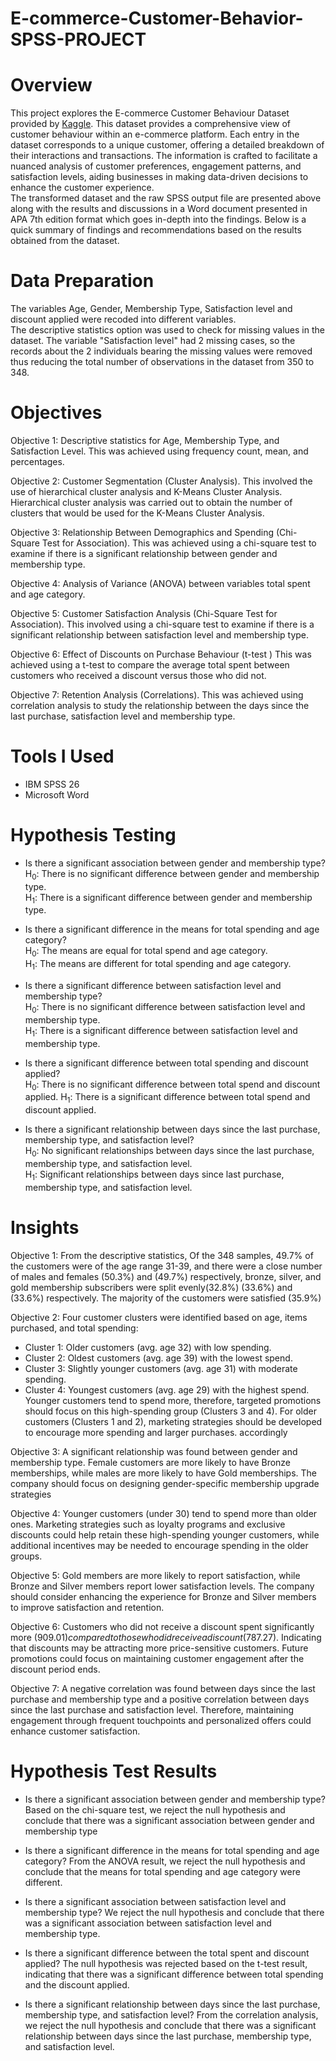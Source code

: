 # E-commerce-Customer-Behavior-SPSS-PROJECT
# Overview
This project explores the E-commerce Customer Behaviour Dataset provided by [Kaggle](https://www.kaggle.com/datasets/uom190346a/e-commerce-customer-behavior-dataset). This dataset provides a comprehensive view of customer behaviour within an e-commerce platform. Each entry in the dataset corresponds to a unique customer, offering a detailed breakdown of their interactions and transactions. The information is crafted to facilitate a nuanced analysis of customer preferences, engagement patterns, and satisfaction levels, aiding businesses in making data-driven decisions to enhance the customer experience. <br />
The transformed dataset and the raw SPSS output file are presented above along with the results and discussions in a Word document presented in APA 7th edition format which goes in-depth into the findings. Below is a quick summary of findings and recommendations based on the results obtained from the dataset.<br />

# Data Preparation
The variables Age, Gender, Membership Type, Satisfaction level and discount applied were recoded into different variables. <br />
The descriptive statistics option was used to check for missing values in the dataset. The variable "Satisfaction level" had 2 missing cases, so the records about the 2 individuals bearing the missing values were removed thus reducing the total number of observations in the dataset from 350 to 348. <br />

# Objectives
Objective 1: Descriptive statistics for Age, Membership Type, and Satisfaction Level. This was achieved using frequency count, mean, and percentages. <br />

Objective 2: Customer Segmentation (Cluster Analysis). This involved the use of hierarchical cluster analysis and K-Means Cluster Analysis. Hierarchical cluster analysis was carried out to obtain the number of clusters that would be used for the K-Means Cluster Analysis. <br />

Objective 3: Relationship Between Demographics and Spending (Chi-Square Test for Association). This was achieved using a chi-square test to examine if there is a significant relationship between gender and membership type. <br />

Objective 4: Analysis of Variance (ANOVA) between variables total spent and age category. <br />

Objective 5: Customer Satisfaction Analysis (Chi-Square Test for Association). This involved using a chi-square test to examine if there is a significant relationship between satisfaction level and membership type. <br />

Objective 6: Effect of Discounts on Purchase Behaviour (t-test ) This was achieved using a t-test to compare the average total spent between customers who received a discount versus those who did not. <br />

Objective 7: Retention Analysis (Correlations). This was achieved using correlation analysis to study the relationship between the days since the last purchase, satisfaction level and membership type.

# Tools I Used
* IBM SPSS 26
* Microsoft Word <br />

# Hypothesis Testing
* Is there a significant association between gender and membership type? <br />
  H<sub>0</sub>: There is no significant difference between gender and membership type. <br />
  H<sub>1</sub>: There is a significant difference between gender and membership type. <br />
  
* Is there a significant difference in the means for total spending and age category? <br />
  H<sub>0</sub>: The means are equal for total spend and age category.  <br />
  H<sub>1</sub>: The means are different for total spending and age category.  <br />

* Is there a significant difference between satisfaction level and membership type? <br />
  H<sub>0</sub>: There is no significant difference between satisfaction level and membership type. <br />
  H<sub>1</sub>: There is a significant difference between satisfaction level and membership type. <br />

* Is there a significant difference between total spending and discount applied? <br />
   H<sub>0</sub>: There is no significant difference between total spend and discount applied.
   H<sub>1</sub>: There is a significant difference between total spend and discount applied. <br />

* Is there a significant relationship between days since the last purchase, membership type, and satisfaction level? <br />
   H<sub>0</sub>: No significant relationships between days since the last purchase, membership type, and satisfaction level. <br />
   H<sub>1</sub>: Significant relationships between days since last purchase, membership type, and satisfaction level. <br />

# Insights
Objective 1: From the descriptive statistics, Of the 348 samples, 49.7% of the customers were of the age range 31-39, and there were a close number of males and females (50.3%) and (49.7%) respectively, bronze, silver, and gold membership subscribers were split evenly(32.8%) (33.6%) and (33.6%) respectively. The majority of the customers were satisfied (35.9%) <br />

Objective 2: Four customer clusters were identified based on age, items purchased, and total spending:
* Cluster 1: Older customers (avg. age 32) with low spending.
* Cluster 2: Oldest customers (avg. age 39) with the lowest spend.
* Cluster 3: Slightly younger customers (avg. age 31) with moderate spending.
* Cluster 4: Youngest customers (avg. age 29) with the highest spend.
Younger customers tend to spend more, therefore, targeted promotions should focus on this high-spending group (Clusters 3 and 4). For older customers (Clusters 1 and 2), marketing strategies should be developed to encourage more spending and larger purchases. accordingly​ <br />

Objective 3: A significant relationship was found between gender and membership type. Female customers are more likely to have Bronze memberships, while males are more likely to have Gold memberships​. The company should focus on designing gender-specific membership upgrade strategies <br />

Objective 4: Younger customers (under 30) tend to spend more than older ones. Marketing strategies such as loyalty programs and exclusive discounts could help retain these high-spending younger customers, while additional incentives may be needed to encourage spending in the older groups. <br />

Objective 5: Gold members are more likely to report satisfaction, while Bronze and Silver members report lower satisfaction levels. The company should consider enhancing the experience for Bronze and Silver members to improve satisfaction and retention. <br />

Objective 6: Customers who did not receive a discount spent significantly more ($909.01) compared to those who did receive a discount ($787.27). Indicating that discounts may be attracting more price-sensitive customers. Future promotions could focus on maintaining customer engagement after the discount period ends. <br />

Objective 7: A negative correlation was found between days since the last purchase and membership type and a positive correlation between days since the last purchase and satisfaction level. Therefore, maintaining engagement through frequent touchpoints and personalized offers could enhance customer satisfaction. <br />

# Hypothesis Test Results
 * Is there a significant association between gender and membership type? <br />
  Based on the chi-square test, we reject the null hypothesis and conclude that there was a significant association between gender and membership type <br />

* Is there a significant difference in the means for total spending and age category?
  From the ANOVA result, we reject the null hypothesis and conclude that the means for total spending and age category were different. <br />
  
* Is there a significant association between satisfaction level and membership type?
  We reject the null hypothesis and conclude that there was a significant association between satisfaction level and membership type. <br />
  
* Is there a significant difference between the total spent and discount applied?
  The null hypothesis was rejected based on the t-test result, indicating that there was a significant difference between total spending and the discount applied. <br />
  
* Is there a significant relationship between days since the last purchase, membership type, and satisfaction level?
  From the correlation analysis, we reject the null hypothesis and conclude that there was a significant relationship between days since the last purchase, membership type, and satisfaction level.
